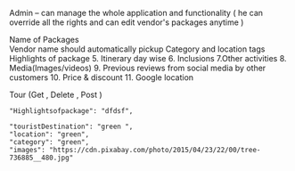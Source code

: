 

Admin – can manage the whole application and functionality ( he can override all the rights and can edit vendor's packages anytime )


 Name of Packages  
 Vendor name should automatically pickup 
 Category and location tags 
 Highlights of package 5. Itinerary day wise 6. Inclusions 7.Other activities 8. Media(Images/videos) 9. Previous reviews from social media by other customers 10. Price & discount 11. Google location


Tour (Get , Delete , Post )


 
    "Highlightsofpackage": "dfdsf",
     
    "touristDestination": "green ",
    "location": "green",
    "category": "green",
    "images": "https://cdn.pixabay.com/photo/2015/04/23/22/00/tree-736885__480.jpg"